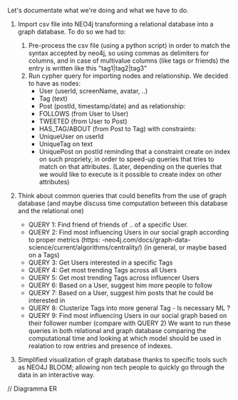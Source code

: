 Let's documentate what we're doing and what we have to do.

1. Import csv file into NEO4j transforming a relational database into a graph database. To do so we had to:
    1. Pre-process the csv file (using a python script) in order to match the syntax accepted by neo4j, so using commas as delimiters for columns, and in case of multivalue columns (like tags or friends) the entry is written like this "tag1|tag2|tag3"
    2. Run cypher query for importing nodes and relationship. We decided to have as nodes:
        - User (userId, screenName, avatar, ..)
        - Tag (text)
        - Post (postId, timestamp/date)
    and as relationship:
        - FOLLOWS (from User to User)
        - TWEETED (from User to Post)
        - HAS_TAG/ABOUT (from Post to Tag)
    with constraints:
        - UniqueUser on userId
        - UniqueTag on text
        - UniquePost on postId
    reminding that a constraint create on index on such propriety, in order to speed-up queries that tries to match on that attributes.
    (Later, depending on the queries that we would like to execute is it possible to create index on other attributes)

2. Think about common queries that could benefits from the use of graph database (and maybe discuss time computation between this database and the relational one)
    - QUERY 1: Find friend of friends of .. of a specific User.
    - QUERY 2: Find most influencing Users in our social graph according to proper metrics (https:  -neo4j.com/docs/graph-data-science/current/algorithms/centrality/) (in general, or maybe based on a Tags)
    - QUERY 3: Get Users interested in a specific Tags
    - QUERY 4: Get most trending Tags across all Users
    - QUERY 5: Get most trending Tags across influencer Users
    - QUERY 6: Based on a User, suggest him more people to follow
    - QUERY 7: Based on a User, suggest him posts that he could be interested in
    - QUERY 8: Clusterize Tags into more general Tag - Is necessary ML ?
    - QUERY 9: Find most influencing Users in our social graph based on their follower number (compare with QUERY 2)
We want to run these queries in both relational and graph database comparing the computational time and looking at which model should be used in realation to row entries and presence of indexes.

3. Simplified visualization of graph database thanks to specific tools such as NEO4J BLOOM; allowing non tech people to quickly go through the data in an interactive way. 


// Diagramma ER 
